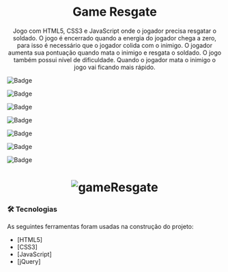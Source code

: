 <h1 align="center">Game Resgate</h1>

<p align="center">Jogo com HTML5, CSS3 e JavaScript onde o jogador precisa resgatar o soldado. O jogo é encerrado quando a energia do jogador chega a zero, para isso é necessário que o jogador colida com o inimigo. O jogador aumenta sua pontuação quando mata o inimigo e resgata o soldado. O jogo também possui nível de dificuldade. Quando o jogador mata o inimigo o jogo vai ficando mais rápido.</p>

![Badge](https://img.shields.io/badge/HTML5-E34F26?style=for-the-badge&logo=html5&logoColor=white")

![Badge](https://img.shields.io/badge/CSS3-1572B6?style=for-the-badge&logo=css3&logoColor=white")

![Badge](https://img.shields.io/badge/JavaScript-323330?style=for-the-badge&logo=javascript&logoColor=F7DF1E")

![Badge](https://img.shields.io/github/issues/andersonfpv/gameResgate")

![Badge](https://img.shields.io/github/forks/andersonfpv/gameResgate")

![Badge](https://img.shields.io/github/stars/andersonfpv/gameResgate")

![Badge](https://img.shields.io/github/license/andersonfpv/gameResgate")

<h1 align="center">
  <img alt="gameResgate" title="gameResgate" src="./screenshots/gameResgate.gif" />
</h1>

### 🛠 Tecnologias

As seguintes ferramentas foram usadas na construção do projeto:

- [HTML5]
- [CSS3]
- [JavaScript]
- [jQuery]